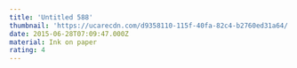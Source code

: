 ```yaml
---
title: 'Untitled 588'
thumbnail: 'https://ucarecdn.com/d9358110-115f-40fa-82c4-b2760ed31a64/'
date: 2015-06-28T07:09:47.000Z
material: Ink on paper
rating: 4
---
```

